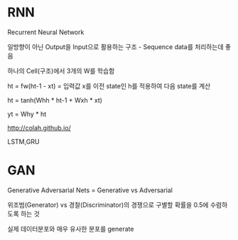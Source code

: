 # RNN

Recurrent Neural Network

일방향이 아닌 Output을 Input으로 활용하는 구조 - Sequence data를 처리하는데 좋음

하나의 Cell(구조)에서 3개의 W를 학습함

ht = fw(ht-1 - xt) = 입력값 x를 이전 state인 h를 적용하여 다음 state를 계산

ht = tanh(Whh * ht-1 + Wxh * xt)

yt = Why * ht





http://colah.github.io/





LSTM,GRU



# GAN

Generative Adversarial Nets  = Generative vs Adversarial

위조범(Generator) vs 경찰(Discriminator)의 경쟁으로 구별할 확률을 0.5에 수렴하도록 하는 것

실제 데이터분포와 매우 유사한 분포를 generate